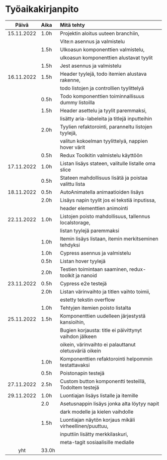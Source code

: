 # Työaikakirjanpito

|   Päivä    | Aika  | Mitä tehty                                             |
| :--------: | :---- | :----------------------------------------------------- |
| 15.11.2022 | 1.0h  | Projektin aloitus uuteen branchiin,                    |
|            |       | Vite:n asennus ja valmistelu                           |
|            | 1.5h  | Ulkoasun komponenttien valmistelu,                     |
|            |       | ulkoasun komponenttien alustavat tyylit                |
|            | 1.5h  | Jest asennus ja valmistelu                             |
| 16.11.2022 | 1.5h  | Header tyylejä, todo itemien alustava rakenne,         |
|            |       | todo listojen ja controllien tyylittelyä               |
|            | 0.5h  | Todo komponenttien toiminnallisuus dummy listoilla     |
|            | 1.5h  | Header asettelu ja tyylit paremmaksi,                  |
|            |       | lisätty aria-labeleita ja titlejä inputteihin          |
|            | 2.0h  | Tyylien refaktorointi, paranneltu listojen tyylejä,    |
|            |       | valitun kokoelman tyylittelyä, nappien hover värit     |
|            | 0.5h  | Redux Toolkitin valmistelu käyttöön                    |
| 17.11.2022 | 1.0h  | Listan lisäys stateen, valitulle listalle oma slice    |
|            | 0.5h  | Stateen mahdollisuus lisätä ja poistaa valittu lista   |
| 18.11.2022 | 0.5h  | AutoAnimatella animaatioiden lisäys                    |
|            | 2.0h  | Lisäys napin tyylit jos ei tekstiä inputissa,          |
|            |       | header elementtien animointi                           |
| 22.11.2022 | 1.0h  | Listojen poisto mahdollisuus, tallennus localstorage,  |
|            |       | listan tyylejä paremmaksi                              |
|            | 1.0h  | Itemin lisäys listaan, itemin merkitseminen tehdyksi   |
|            | 1.0h  | Cypress asennus ja valmistelu                          |
|            | 0.5h  | Listan hover tyylejä                                   |
|            | 2.0h  | Testien toimintaan saaminen, redux-toolkit ja nanoid   |
| 23.11.2022 | 0.5h  | Cypress e2e testejä                                    |
|            | 2.0h  | Listan värinvaihto ja titlen vaihto toimii,            |
|            |       | estetty tekstin overflow                               |
|            | 1.0h  | Tehtyjen itemien poisto listalta                       |
| 25.11.2022 | 1.5h  | Komponenttien uudelleen järjestystä kansioihin,        |
|            |       | Bugien korjausta: title ei päivittynyt vaihdon jälkeen |
|            |       | oikein, värinvaihto ei palauttanut oletusväriä oikein  |
|            | 1.0h  | Komponenttien refaktorointi helpommin testattavaksi    |
|            | 0.5h  | Poistonapin testejä                                    |
| 27.11.2022 | 2.5h  | Custom button komponentti testeillä, TodoItem testejä  |
| 29.11.2022 | 1.0h  | Luontiajan lisäys listalle ja itemille                 |
|            | 2.0   | Asetusnappin lisäys jonka alta löytyy napit            |
|            |       | dark modelle ja kielen vaihdolle                       |
|            | 1.5h  | Luontiajan näytön korjaus mikäli virheellinen/puuttuu, |
|            |       | inputtiin lisätty merkkilaskuri,                       |
|            |       | meta-tagit sosiaalisille medialle                      |
|    yht     | 33.0h |                                                        |
